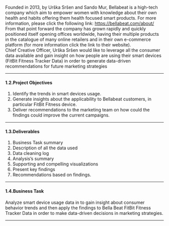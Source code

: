 Founded in 2013, by Urška Sršen and Sando Mur, Bellabeat is a high-tech company which aim to empower women with knowledge about their own health and habits offering them health focused smart products. 
For more information, please click the following link: <https://bellabeat.com/about/>  
From that point forward the company has grown rapidly and quickly positioned itself opening offices worldwide, having their multiple products in the catalogue of many online retailers and in their own e-commerce platform (for more information click the link to their website).  
Chief Creative Officer, Urška Sršen would like to leverage all the consumer data available and gain insight on how people are using their smart devices (FitBit Fitness Tracker Data) in order to generate data-driven recommendations for future marketing strategies

***

#### **1.2.Project Objectives**  

1.	Identify the trends in smart devices usage. 
2.	Generate insights about the applicability to Bellabeat customers, in particular FitBit Fitness device. 
3.	Deliver recommendations to the marketing team on how could the findings could improve the current campaigns. 

***

#### **1.3.Deliverables**  

1.	Business Task summary 
2.	Description of all the data used
3.	Data cleaning log
4.	Analysis’s summary
5.	Supporting and compelling visualizations
6.	Present key findings
7.	Recommendations based on findings. 

***

#### **1.4.Business Task**  

Analyze smart device usage data in to gain insight about consumer behavior trends and then apply the findings to Bella Beat FitBit Fitness Tracker Data in order to make data-driven decisions in marketing strategies. 

***
